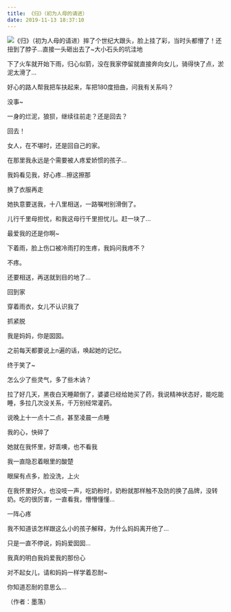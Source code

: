 ```yaml
---
title: 《归》（初为人母的请进）
date: 2019-11-13 18:37:10
---
```


 ![《归》（初为人母的请进）](http://p3.pstatp.com/large/28960001c9ad92ceaa2b)摔了个世纪大跟头，脸上挂了彩，当时头都懵了！还扭到了脖子…直接一头砸出去了~大小石头的坑洼地

 下了火车就开始下雨，归心似箭，没在我家停留就直接奔向女儿，骑得快了点，淤泥太滑了…

 好心的路人帮我把车扶起来，车把180度扭曲，问我有关系吗？

 没事~

 一身的烂泥，狼狈，继续往前走？还是回去？

 回去！

 女人，在不堪时，还是回自己的家。

 在那里我永远是个需要被人疼爱娇惯的孩子…

 我妈看见我，好心疼…擦这擦那

 换了衣服再走

 她执意要送我，十八里相送，一路嘱咐别滑倒了。

 儿行千里母担忧，和我这母行千里担忧儿。赶一块了…

 最爱我的还是你啊~

 下着雨，脸上伤口被冷雨打的生疼，我妈问我疼不？

 不疼。

 还要相送，再送就到目的地了…

 回到家

 穿着雨衣，女儿不认识我了

 抓紧脱

 我是妈妈，你是囡囡。

 之前每天都要说上n遍的话，唤起她的记忆。

 终于笑了~

 怎么少了些灵气，多了些木讷？

 拉了好几天，黑夜白天睡颠倒了，婆婆已经给她买了药，我说精神状态好，能吃能睡，多拉几次没关系，千万别经常灌药。

 说晚上十一点十二点，甚至凌晨一点睡

 我的心，快碎了

 她就在我怀里，好乖噢，也不看我

 我一直隐忍着眼里的酸楚

 眼屎有点多，脸没洗，上火

 在我怀里好久，也没吱一声，吃奶粉时，奶粉就那样触不及防的换了品牌，没转奶。吃的很厉害，一直看我，懵懵懂懂…

 一阵心疼

 我不知道该怎样跟这么小的孩子解释，为什么妈妈离开他了…

 只是一直不停说，妈妈爱囡囡…

 我真的明白我妈爱我的那份心

 对不起女儿，请和妈妈一样学着忍耐~

 你知道忍耐的意思么…

 （作者：墨落）
